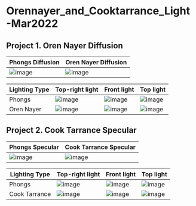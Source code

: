 # Orennayer_and_Cooktarrance_Light-Mar2022

## Project 1. Oren Nayer Diffusion

|Phongs Diffusion|Oren Nayer Diffusion|
|-|-|
|![image](https://github.com/yuantianle/Orennayer_and_Cooktarrance_Light-Mar2022/assets/61530469/247e205c-7a1e-4070-93fb-a2d964253c92)|![image](https://github.com/yuantianle/Orennayer_and_Cooktarrance_Light-Mar2022/assets/61530469/9514665b-a267-40b1-9e0f-aaa2147340dc)|

|Lighting Type|Top-right light| Front light|Top light|
|-|-|-|-|
|Phongs|![image](https://github.com/yuantianle/Orennayer_and_Cooktarrance_Light-Mar2022/assets/61530469/6c0c40a0-0372-4135-a24d-316de5b0f785)|![image](https://github.com/yuantianle/Orennayer_and_Cooktarrance_Light-Mar2022/assets/61530469/cba9e83f-a7be-49f3-ae42-0e4f98731d10)|![image](https://github.com/yuantianle/Orennayer_and_Cooktarrance_Light-Mar2022/assets/61530469/b3d155a4-0067-49b1-a3ac-ccbde1c050c1)|
|Oren Nayer|![image](https://github.com/yuantianle/Orennayer_and_Cooktarrance_Light-Mar2022/assets/61530469/795227aa-6d91-4410-9bbb-f46d806b36e1)|![image](https://github.com/yuantianle/Orennayer_and_Cooktarrance_Light-Mar2022/assets/61530469/1998d1a3-3055-480f-a563-07196bf1498d)|![image](https://github.com/yuantianle/Orennayer_and_Cooktarrance_Light-Mar2022/assets/61530469/92dfdf4e-0932-4ab6-b6b7-56caa1629437)|


## Project 2. Cook Tarrance Specular

|Phongs Specular|Cook Tarrance Specular|
|-|-|
|![image](https://github.com/yuantianle/Orennayer_and_Cooktarrance_Light-Mar2022/assets/61530469/70e6f78a-a26b-4921-964c-6cf7aec454eb)|![image](https://github.com/yuantianle/Orennayer_and_Cooktarrance_Light-Mar2022/assets/61530469/a5189c29-0c34-4764-b552-755e16bdb278)|


|Lighting Type|Top-right light| Front light|Top light|
|-|-|-|-|
|Phongs|![image](https://github.com/yuantianle/Orennayer_and_Cooktarrance_Light-Mar2022/assets/61530469/c3fb250c-f46d-4256-a5a2-68070a5a94f0)|![image](https://github.com/yuantianle/Orennayer_and_Cooktarrance_Light-Mar2022/assets/61530469/8e9375b8-846f-424c-bf6a-64c55f4acf74)|![image](https://github.com/yuantianle/Orennayer_and_Cooktarrance_Light-Mar2022/assets/61530469/4c116086-231f-49bb-a3e9-a58942fae4bb)|
|Cook Tarrance|![image](https://github.com/yuantianle/Orennayer_and_Cooktarrance_Light-Mar2022/assets/61530469/b752def4-a3d1-4479-a3c9-92e0a84c1500)|![image](https://github.com/yuantianle/Orennayer_and_Cooktarrance_Light-Mar2022/assets/61530469/17855172-26b6-4ce5-bde8-41c77e6ecad3)|![image](https://github.com/yuantianle/Orennayer_and_Cooktarrance_Light-Mar2022/assets/61530469/5bfea4ee-e8eb-444d-b18c-7d022978cd02)|
